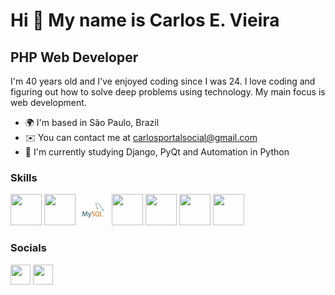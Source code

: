 Hi 👋 My name is Carlos E. Vieira
=================================

PHP Web Developer
------------------------

I'm 40 years old and I've enjoyed coding since I was 24. I love coding and figuring out how to solve deep problems using technology. My main focus is web development.

* 🌍  I'm based in São Paulo, Brazil
* ✉️  You can contact me at [carlosportalsocial@gmail.com](mailto:carlosportalsocial@gmail.com)
* 🧠  I'm currently studying Django, PyQt and Automation in Python

### Skills

<p>
 <img src="https://cdn.icon-icons.com/icons2/1381/PNG/512/com_94184.png" width="50" height="50">
<img src="https://avatars0.githubusercontent.com/u/958072" width="50" height="50">
<img src="https://raw.githubusercontent.com/github/explore/80688e429a7d4ef2fca1e82350fe8e3517d3494d/topics/mysql/mysql.png" width="50" height="50">
<img src="https://cdn-icons-png.flaticon.com/512/732/732212.png" width="50" height="50">
<img src="https://cdn-icons-png.flaticon.com/512/732/732190.png" width="50" height="50">
<img src="https://avatars.githubusercontent.com/u/2918581?s=280&v=4" width="50" height="50">
<img src="https://camo.githubusercontent.com/4b2b52e6181813394e588e93a0c96a6db56d02cdbed133e9989b24a99da8c659/68747470733a2f2f64617368626f6172642e736e617063726166742e696f2f736974655f6d656469612f6170706d656469612f323031372f30342f7770636f6d2e706e67" width="50" height="50">
</p>

### Socials

<p align="left"><a href="https://www.linkedin.com/in/carlos-eduardo-1a740a1a2/" target="_blank" rel="noreferrer"><img src="https://raw.githubusercontent.com/danielcranney/readme-generator/main/public/icons/socials/linkedin.svg" width="32" height="32" /></a> <a href="https://www.instagram.com/carloseduvie/" target="_blank" rel="noreferrer"><img src="https://raw.githubusercontent.com/danielcranney/readme-generator/main/public/icons/socials/instagram.svg" width="32" height="32" /></a> </p>


